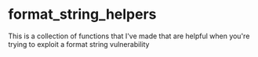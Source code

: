 # format_string_helpers
This is a collection of functions that I've made that are helpful when you're trying to exploit a format string vulnerability
